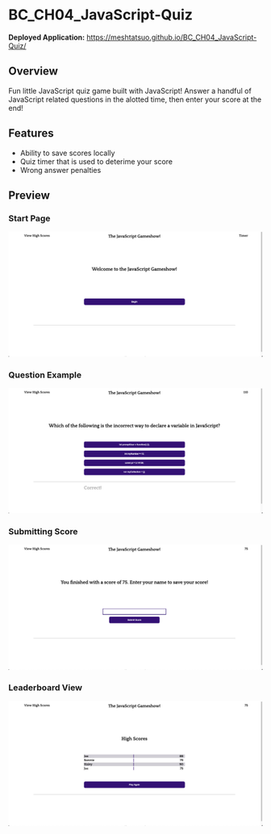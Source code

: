 # BC_CH04_JavaScript-Quiz

<b>Deployed Application:</b> https://meshtatsuo.github.io/BC_CH04_JavaScript-Quiz/

## Overview

Fun little JavaScript quiz game built with JavaScript! Answer a handful of JavaScript related questions in the alotted time, then enter your score at the end!

## Features

- Ability to save scores locally
- Quiz timer that is used to deterime your score
- Wrong answer penalties

## Preview

### Start Page

![Start Page Preview](https://github.com/Meshtatsuo/BC_CH04_JavaScript-Quiz/blob/main/assets/preview-images/Preview_Start.png?raw=true)

### Question Example

![Question Example](https://github.com/Meshtatsuo/BC_CH04_JavaScript-Quiz/blob/main/assets/preview-images/Preview_Question.png?raw=true)

### Submitting Score

![Submitting Score Preview](https://github.com/Meshtatsuo/BC_CH04_JavaScript-Quiz/blob/main/assets/preview-images/Preview_Form.png?raw=true)

### Leaderboard View

![Leaderboard Example](https://github.com/Meshtatsuo/BC_CH04_JavaScript-Quiz/blob/main/assets/preview-images/Preview_Scores.png?raw=true)
